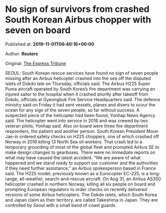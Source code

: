 
# No sign of survivors from crashed South Korean Airbus chopper with seven on board

Published at: **2019-11-01T06:40:16+00:00**

Author: **Reuters**

Original: [The Express Tribune](https://tribune.com.pk/story/2091361/3-no-sign-survivors-crashed-south-korean-airbus-chopper-seven-board/)

SEOUL: South Korean rescue services have found no sign of seven people missing after an Airbus helicopter crashed into the sea off the disputed islets of Dokdo late on Thursday, officials said.
The Airbus H225 Super Puma aircraft operated by South Korea’s fire department was carrying an injured sailor to the hospital when it crashed shortly after takeoff from Dokdo, officials at Gyeongbuk Fire Service Headquarters said.
The defence ministry said on Friday it had sent vessels, planes and divers to scour the ocean for any sign of the seven people, so far without success. A suspected piece of the helicopter had been found, Yonhap News Agency said.
The helicopter went into service in 2016 and was crewed by two veteran pilots, Yonhap said. Also on board were three fire department responders, the patient and another person.
South Korean President Moon Jae-in ordered safety checks on H225 choppers, one of which crashed off Norway in 2016 killing 13 North Sea oil workers.
That crash led to a temporary grounding of most of the global fleet and prompted Airbus SE to make design changes to gearboxes.
There were no immediate reports on what may have caused the latest accident.
“We are aware of what happened and we stand ready to support our customer and the authorities if they need further assistance,” an Airbus spokesperson based in France said.
The H225 model, previously known as a Eurocopter EC-225, is a long-range, all-weather, search-and-rescue aircraft.
On Aug 31, an Airbus AS350 helicopter crashed in northern Norway, killing all six people on board and prompting European regulators to order checks on recently delivered versions of some Airbus helicopters.
The Dokdo islets, which South Korea and Japan claim as their territory, are called Takeshima in Japan. They are controlled by Seoul with a small band of coast guards.
